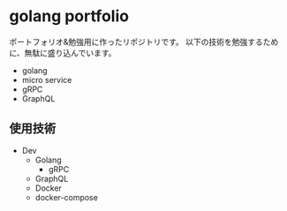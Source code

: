 # golang portfolio
ポートフォリオ&勉強用に作ったリポジトリです。
以下の技術を勉強するために、無駄に盛り込んでいます。
- golang
- micro service
- gRPC
- GraphQL

## 使用技術
- Dev
  - Golang
    - gRPC
  - GraphQL
  - Docker
  - docker-compose